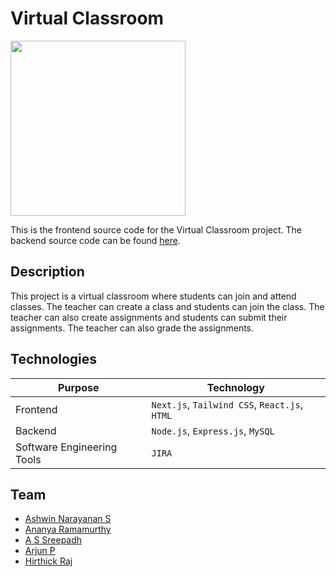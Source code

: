 # Virtual Classroom

<img src="https://github.com/sreepadh-sandilya/virtual_classroom_backend/assets/90165751/d82831f2-9e17-4f04-9023-ad1db0d78f86" style="width: 280px;" />

This is the frontend source code for the Virtual Classroom project. The backend source code can be found [here](https://github.com/sreepadh-sandilya/virtual_classroom_backend).

## Description

This project is a virtual classroom where students can join and attend classes. The teacher can create a class and students can join the class. The teacher can also create assignments and students can submit their assignments. The teacher can also grade the assignments.

## Technologies

| Purpose | Technology |
| --- | --- |
| Frontend | `Next.js`, `Tailwind CSS`, `React.js`, `HTML` |
| Backend | `Node.js`, `Express.js`, `MySQL` |
| Software Engineering Tools | `JIRA` |

## Team

- [Ashwin Narayanan S](https://ashrockzzz2003.github.io/portfolio/)
- [Ananya Ramamurthy](https://www.linkedin.com/in/ananya-r-370913229)
- [A S Sreepadh](https://www.linkedin.com/in/avadhanam-sandilya-sreepadh-055720248/)
- [Arjun P](https://www.linkedin.com/in/arjun-prakash-172a19257/)
- [Hirthick Raj](https://www.linkedin.com/in/hirthick-raj-677ab1246/)
